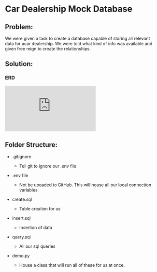 # Car Dealership Mock Database

## Problem:
We were given a task to create a database capable of storing all relevant data for acar dealership. We were told what kind of info was available and given free reign to create the relationships.

## Solution:

### ERD

![](https://github.com/TechNTalk/bonfire_124_sql_day_2/blob/main/Movie%20Theater.pdf)


## Folder Structure:

- .gitignore
    - Tell git to ignore our .env file
- .env file
    - Not be upoaded to GitHub. This will house all our local connection variables

- create.sql
    - Table creation for us

- insert.sql
    - Insertion of data

- query.sql
    - All our sql queries

- demo.py
    - House a class that will run all of these for us at once.